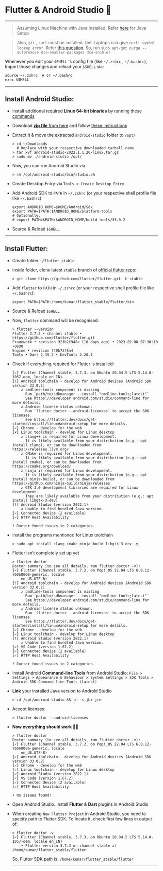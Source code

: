 # Flutter & Android Studio :iphone: 

---

> Assuming Linux Machine with Java installed. Refer [here](../Java/README.md) for Java Setup 

> Also, `git` , `curl` must be installed. Dell Laptops can give `curl: symbol lookup error`. Refer [this question](https://askubuntu.com/questions/1358184/ubuntu-20-04-curl-symbol-lookup-error). So, run `sudo apt-get purge --autoremove dca-enabler-packages dca-enabler`

 Whenever you edit your `$SHELL` 's config file (like `~/.zshrc` , `~/.bashrc`),  Import those changes and reload your `$SHELL` via:

  ```shell
  source ~/.zshrc  # or ~/.bashrc
  exec $SHELL
  ```

---

## Install Android Studio:

- Install additional required **Linux 64-bit binaries** by running [these commands](https://developer.android.com/studio/install#64bit-libs)
- Download [**zip file** from here](https://developer.android.com/studio) and follow [these instructions](https://developer.android.com/studio/install#linux)
- Extract it & move the extracted `android-studio` folder to `/opt/`
  ```shell
  > cd ~/Downloads
    # Replace with your respective downloaded tarball name
  > tar xvf android-studio-2022.1.1.20-linux.tar.gz
  > sudo mv ./android-studio /opt/
  ```
- Now, you can run Android Studio via 
  
  ```shell
  > sh /opt/android-studio/bin/studio.sh
  ```
- Create Desktop Entry via `Tools > Create Desktop Entry`
- Add Android SDK to `PATH` in `~/.zshrc` (or your respective shell profile file like `~/.bashrc`)
  ```shell
  export ANDROID_HOME=$HOME/Android/Sdk
  export PATH=$PATH:$ANDROID_HOME/platform-tools
  # Optionally,
  # export PATH=$PATH:$ANDROID_HOME/build-tools/33.0.2
  ```
- Source & Reload `$SHELL`

---

## Install Flutter:

- Create folder `~/flutter_stable`
- Inside folder, clone latest `stable` branch of [official flutter repo](https://github.com/flutter/flutter):
  ```shell
  > git clone https://github.com/flutter/flutter.git -b stable
  ```
- Add `flutter` to `PATH` in `~/.zshrc` (or your respective shell profile file like `~/.bashrc`):
  ```shell
  export PATH=$PATH:/home/kumar/flutter_stable/flutter/bin
  ```
- Source & Reload `$SHELL`
- Now, `flutter` command will be recognised:
  ```shell
  > flutter --version
  Flutter 3.7.2 • channel stable • https://github.com/flutter/flutter.git
  Framework • revision 32fb2f948e (10 days ago) • 2023-02-08 07:30:10 -0800
  Engine • revision f40b73f8a4
  Tools • Dart 2.19.2 • DevTools 2.20.1
  ```
- Check if everything required for Flutter is installed:
  ```shell
  [✓] Flutter (Channel stable, 3.7.3, on Ubuntu 20.04.5 LTS 5.14.0-1057-oem, locale en_IN)
  [!] Android toolchain - develop for Android devices (Android SDK version 33.0.2)
      ✗ cmdline-tools component is missing
        Run `path/to/sdkmanager --install "cmdline-tools;latest"`
        See https://developer.android.com/studio/command-line for more details.
      ✗ Android license status unknown.
        Run `flutter doctor --android-licenses` to accept the SDK licenses.
        See https://flutter.dev/docs/get-started/install/linux#android-setup for more details.
  [✓] Chrome - develop for the web
  [✗] Linux toolchain - develop for Linux desktop
      ✗ clang++ is required for Linux development.
        It is likely available from your distribution (e.g.: apt install clang), or can be downloaded from https://releases.llvm.org/
      ✗ CMake is required for Linux development.
        It is likely available from your distribution (e.g.: apt install cmake), or can be downloaded from https://cmake.org/download/
      ✗ ninja is required for Linux development.
        It is likely available from your distribution (e.g.: apt install ninja-build), or can be downloaded from https://github.com/ninja-build/ninja/releases
      ✗ GTK 3.0 development libraries are required for Linux development.
        They are likely available from your distribution (e.g.: apt install libgtk-3-dev)
  [!] Android Studio (version 2022.1)
      ✗ Unable to find bundled Java version.
  [✓] Connected device (2 available)
  [✓] HTTP Host Availability

  ! Doctor found issues in 2 categories.
  ```
- Install the programs mentioned for Linux toolchain
  ```shell
  > sudo apt install clang cmake ninja-build libgtk-3-dev -y
  ```
- Flutter isn't completely set up yet
  ```shell
  > flutter doctor
  Doctor summary (to see all details, run flutter doctor -v):
  [✓] Flutter (Channel stable, 3.7.2, on Pop!_OS 22.04 LTS 6.0.12-76060006-generic, locale
      en_US.UTF-8)
  [!] Android toolchain - develop for Android devices (Android SDK version 33.0.2)
      ✗ cmdline-tools component is missing
        Run `path/to/sdkmanager --install "cmdline-tools;latest"`
        See https://developer.android.com/studio/command-line for more details.
      ✗ Android license status unknown.
        Run `flutter doctor --android-licenses` to accept the SDK licenses.
        See https://flutter.dev/docs/get-started/install/linux#android-setup for more details.
  [✓] Chrome - develop for the web
  [✓] Linux toolchain - develop for Linux desktop
  [!] Android Studio (version 2022.1)
      ✗ Unable to find bundled Java version.
  [✓] VS Code (version 1.67.2)
  [✓] Connected device (2 available)
  [✓] HTTP Host Availability

  ! Doctor found issues in 2 categories.
  ```
- Install Android **Command-line Tools** from Android Studio: `File > Settings > Appearance & Behaviour > System Settings > SDK Tools > Android SDK Command-line Tools (latest)` 
- **Link** your installed Java version to Android Studio 
  ```shell
  > cd /opt/android-studio && ln -s jbr jre
  ```
- Accept licenses: 
  ```shell
  > flutter doctor --android-licenses
  ```
- **Now everything should work 👍🏻**
  ```shell
  > flutter doctor
  Doctor summary (to see all details, run flutter doctor -v):
  [✓] Flutter (Channel stable, 3.7.2, on Pop!_OS 22.04 LTS 6.0.12-76060006-generic, locale
      en_US.UTF-8)
  [✓] Android toolchain - develop for Android devices (Android SDK version 33.0.2)
  [✓] Chrome - develop for the web
  [✓] Linux toolchain - develop for Linux desktop
  [✓] Android Studio (version 2022.1)
  [✓] VS Code (version 1.67.2)
  [✓] Connected device (2 available)
  [✓] HTTP Host Availability

  • No issues found!
  ```
- Open Android Studio. Install **Flutter** & **Dart** plugins in Android Studio
- When creating `New Flutter Project` in Android Studio, you need to specify path to Flutter SDK. To locate it, check first few lines in output of:
  ```shell
  > flutter doctor -v
  [✓] Flutter (Channel stable, 3.7.3, on Ubuntu 20.04.5 LTS 5.14.0-1057-oem, locale en_IN)
      • Flutter version 3.7.3 on channel stable at /home/kumar/flutter_stable/flutter
  ```
  So, Flutter SDK path is: `/home/kumar/flutter_stable/flutter`
  
  --- 
  
